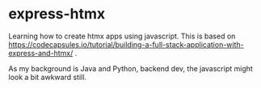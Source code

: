 # express-htmx
Learning how to create htmx apps using javascript. This is based on https://codecapsules.io/tutorial/building-a-full-stack-application-with-express-and-htmx/ .

As my background is Java and Python, backend dev, the javascript might look a bit awkward still.
